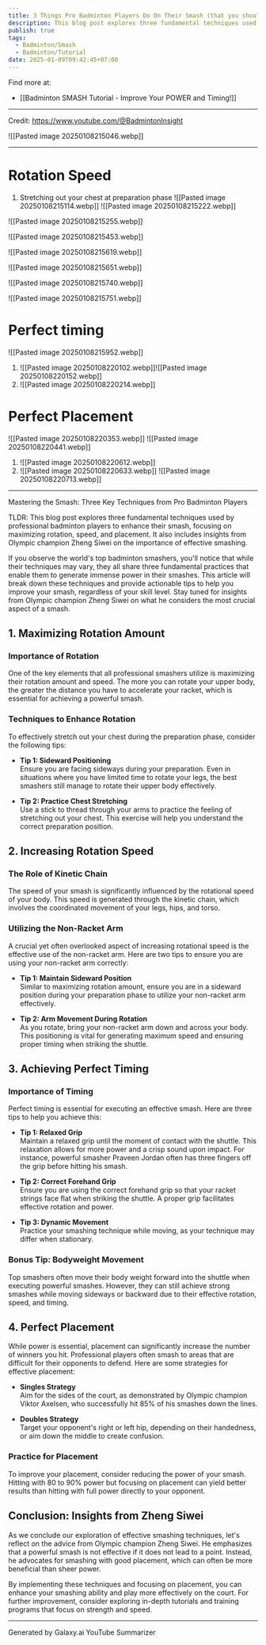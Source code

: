 ```yaml
---
title: 3 Things Pro Badminton Players Do On Their Smash (that you should too)
description: This blog post explores three fundamental techniques used by professional badminton players to enhance their smash, focusing on maximizing rotation, speed, and placement. It also includes insights from Olympic champion Zheng Siwei on the importance of effective smashing.
publish: true
tags:
  - Badminton/Smash
  - Badminton/Tutorial
date: 2025-01-09T09:42:45+07:00
---
```

Find more at:
- [[Badminton SMASH Tutorial - Improve Your POWER and Timing!]]
---
Credit: https://www.youtube.com/@BadmintonInsight


![[Pasted image 20250108215046.webp]]

---
# Rotation Speed
1. Stretching out your chest at preparation phase
![[Pasted image 20250108215114.webp]]
![[Pasted image 20250108215222.webp]]

![[Pasted image 20250108215255.webp]]

![[Pasted image 20250108215453.webp]]

![[Pasted image 20250108215619.webp]]

![[Pasted image 20250108215651.webp]]

![[Pasted image 20250108215740.webp]]

![[Pasted image 20250108215751.webp]]

# Perfect timing
![[Pasted image 20250108215952.webp]]

1. ![[Pasted image 20250108220102.webp]]![[Pasted image 20250108220152.webp]]
2. ![[Pasted image 20250108220214.webp]]
# Perfect Placement

![[Pasted image 20250108220353.webp]]
![[Pasted image 20250108220441.webp]]

1. ![[Pasted image 20250108220612.webp]]
2. ![[Pasted image 20250108220633.webp]]
![[Pasted image 20250108220713.webp]]

---

Mastering the Smash: Three Key Techniques from Pro Badminton Players

TLDR: This blog post explores three fundamental techniques used by professional badminton players to enhance their smash, focusing on maximizing rotation, speed, and placement. It also includes insights from Olympic champion Zheng Siwei on the importance of effective smashing.


If you observe the world's top badminton smashers, you'll notice that while their techniques may vary, they all share three fundamental practices that enable them to generate immense power in their smashes. This article will break down these techniques and provide actionable tips to help you improve your smash, regardless of your skill level. Stay tuned for insights from Olympic champion Zheng Siwei on what he considers the most crucial aspect of a smash.

## 1. Maximizing Rotation Amount

### Importance of Rotation

One of the key elements that all professional smashers utilize is maximizing their rotation amount and speed. The more you can rotate your upper body, the greater the distance you have to accelerate your racket, which is essential for achieving a powerful smash.

### Techniques to Enhance Rotation

To effectively stretch out your chest during the preparation phase, consider the following tips:

- **Tip 1: Sideward Positioning**  
  Ensure you are facing sideways during your preparation. Even in situations where you have limited time to rotate your legs, the best smashers still manage to rotate their upper body effectively.

- **Tip 2: Practice Chest Stretching**  
  Use a stick to thread through your arms to practice the feeling of stretching out your chest. This exercise will help you understand the correct preparation position.

## 2. Increasing Rotation Speed

### The Role of Kinetic Chain

The speed of your smash is significantly influenced by the rotational speed of your body. This speed is generated through the kinetic chain, which involves the coordinated movement of your legs, hips, and torso.

### Utilizing the Non-Racket Arm

A crucial yet often overlooked aspect of increasing rotational speed is the effective use of the non-racket arm. Here are two tips to ensure you are using your non-racket arm correctly:

- **Tip 1: Maintain Sideward Position**  
  Similar to maximizing rotation amount, ensure you are in a sideward position during your preparation phase to utilize your non-racket arm effectively.

- **Tip 2: Arm Movement During Rotation**  
  As you rotate, bring your non-racket arm down and across your body. This positioning is vital for generating maximum speed and ensuring proper timing when striking the shuttle.

## 3. Achieving Perfect Timing

### Importance of Timing

Perfect timing is essential for executing an effective smash. Here are three tips to help you achieve this:

- **Tip 1: Relaxed Grip**  
  Maintain a relaxed grip until the moment of contact with the shuttle. This relaxation allows for more power and a crisp sound upon impact. For instance, powerful smasher Praveen Jordan often has three fingers off the grip before hitting his smash.

- **Tip 2: Correct Forehand Grip**  
  Ensure you are using the correct forehand grip so that your racket strings face flat when striking the shuttle. A proper grip facilitates effective rotation and power.

- **Tip 3: Dynamic Movement**  
  Practice your smashing technique while moving, as your technique may differ when stationary.

### Bonus Tip: Bodyweight Movement

Top smashers often move their body weight forward into the shuttle when executing powerful smashes. However, they can still achieve strong smashes while moving sideways or backward due to their effective rotation, speed, and timing.

## 4. Perfect Placement

While power is essential, placement can significantly increase the number of winners you hit. Professional players often smash to areas that are difficult for their opponents to defend. Here are some strategies for effective placement:

- **Singles Strategy**  
  Aim for the sides of the court, as demonstrated by Olympic champion Viktor Axelsen, who successfully hit 85% of his smashes down the lines.

- **Doubles Strategy**  
  Target your opponent's right or left hip, depending on their handedness, or aim down the middle to create confusion.

### Practice for Placement

To improve your placement, consider reducing the power of your smash. Hitting with 80 to 90% power but focusing on placement can yield better results than hitting with full power directly to your opponent.

## Conclusion: Insights from Zheng Siwei

As we conclude our exploration of effective smashing techniques, let's reflect on the advice from Olympic champion Zheng Siwei. He emphasizes that a powerful smash is not effective if it does not lead to a point. Instead, he advocates for smashing with good placement, which can often be more beneficial than sheer power.

By implementing these techniques and focusing on placement, you can enhance your smashing ability and play more effectively on the court. For further improvement, consider exploring in-depth tutorials and training programs that focus on strength and speed.

---
Generated by Galaxy.ai YouTube Summarizer